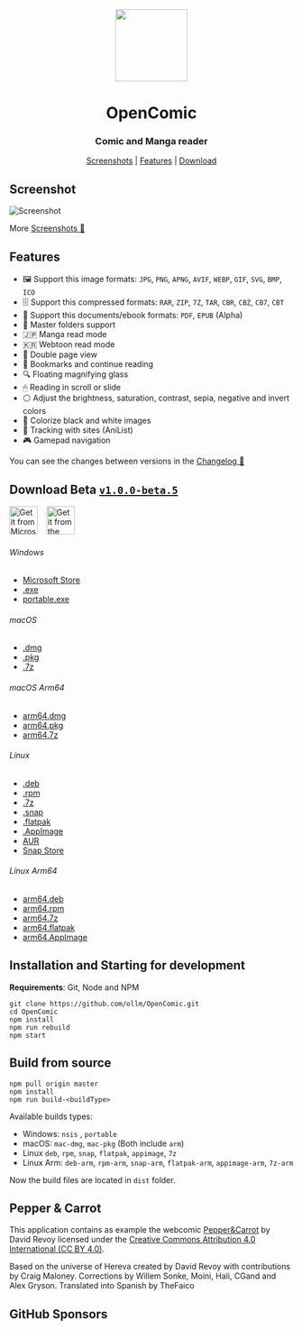 <div align="center" >
  <img src="https://raw.githubusercontent.com/ollm/OpenComic/master/images/logo-mac.svg" width="128px" height="128px"/>
</div>

<h1 align="center">
  OpenComic
</h1>

<h3 align="center">
  Comic and Manga reader
</h3>

<div align="center">

[Screenshots](https://github.com/ollm/OpenComic/blob/master/SCREENSHOTS.MD) | [Features](#features) | [Download](#download-beta-v100-beta5)

</div>

## Screenshot

![Screenshot](https://raw.githubusercontent.com/ollm/OpenComic/master/images/screenshots/main.png "Screenshot")

More [Screenshots 📸](https://github.com/ollm/OpenComic/blob/master/SCREENSHOTS.MD)

## Features

- 🖼 Support this image formats: `JPG`, `PNG`, `APNG`, `AVIF`, `WEBP`, `GIF`, `SVG`, `BMP`, `ICO`
- 🗄 Support this compressed formats: `RAR`, `ZIP`, `7Z`, `TAR`, `CBR`, `CBZ`, `CB7`, `CBT`
- 📄 Support this documents/ebook formats: `PDF`, `EPUB` (Alpha)
- 📁 Master folders support
- 🇯🇵 Manga read mode
- 🇰🇷 Webtoon read mode
- 📖 Double page view
- 🔖 Bookmarks and continue reading
- 🔍 Floating magnifying glass
- 🖱 Reading in scroll or slide
- ⚪ Adjust the brightness, saturation, contrast, sepia, negative and invert colors
- 🎨 Colorize black and white images
- 🔄 Tracking with sites (AniList)
- 🎮 Gamepad navigation

You can see the changes between versions in the [Changelog 📝](https://github.com/ollm/OpenComic/blob/master/CHANGELOG.md)

## Download Beta [`v1.0.0-beta.5`](https://github.com/ollm/OpenComic/releases)

<a href="https://apps.microsoft.com/detail/9PDCMVNFZ2KK"><img height="50" alt="Get it from Microsoft" title="Get it from Microsoft" src="https://raw.githubusercontent.com/ollm/OpenComic/master/images/store/microsoft-store.svg" /></a>
&nbsp;&nbsp;&nbsp;<a href="https://snapcraft.io/opencomic"><img height="50" alt="Get it from the Snap Store" title="Get it from the Snap Store" src="https://raw.githubusercontent.com/ollm/OpenComic/master/images/store/snap-store.svg" /></a>

<!--<a href="https://apps.microsoft.com/detail/9PDCMVNFZ2KK"><img height="50" alt="Download on the Mac App Store" title="Download on the Mac App Store" src="https://raw.githubusercontent.com/ollm/OpenComic/master/images/store/mac-app-store.svg" /></a>
&nbsp;&nbsp;&nbsp;-->

###### Windows
- [Microsoft Store](https://apps.microsoft.com/detail/9PDCMVNFZ2KK)
- [.exe](https://github.com/ollm/OpenComic/releases/download/v1.0.0-beta.5/OpenComic.Setup.1.0.0-beta.5.exe)
- [portable.exe](https://github.com/ollm/OpenComic/releases/download/v1.0.0-beta.5/OpenComic.Portable.1.0.0-beta.5.exe)
###### macOS
- [.dmg](https://github.com/ollm/OpenComic/releases/download/v1.0.0-beta.5/OpenComic-1.0.0-beta.5.dmg)
- [.pkg](https://github.com/ollm/OpenComic/releases/download/v1.0.0-beta.5/OpenComic-1.0.0-beta.5.pkg)
- [.7z](https://github.com/ollm/OpenComic/releases/download/v1.0.0-beta.5/OpenComic-1.0.0-beta.5-mac.7z)
###### macOS Arm64
- [arm64.dmg](https://github.com/ollm/OpenComic/releases/download/v1.0.0-beta.5/OpenComic-1.0.0-beta.5-arm64.dmg)
- [arm64.pkg](https://github.com/ollm/OpenComic/releases/download/v1.0.0-beta.5/OpenComic-1.0.0-beta.5-arm64.pkg)
- [arm64.7z](https://github.com/ollm/OpenComic/releases/download/v1.0.0-beta.5/OpenComic-1.0.0-beta.5-arm64-mac.7z)
###### Linux
- [.deb](https://github.com/ollm/OpenComic/releases/download/v1.0.0-beta.5/opencomic_1.0.0-beta.5_amd64.deb)
- [.rpm](https://github.com/ollm/OpenComic/releases/download/v1.0.0-beta.5/opencomic-1.0.0-beta.5.x86_64.rpm)
- [.7z](https://github.com/ollm/OpenComic/releases/download/v1.0.0-beta.5/opencomic-1.0.0-beta.5.7z)
- [.snap](https://github.com/ollm/OpenComic/releases/download/v1.0.0-beta.5/opencomic_1.0.0-beta.5_amd64.snap)
- [.flatpak](https://github.com/ollm/OpenComic/releases/download/v1.0.0-beta.5/OpenComic-1.0.0-beta.5-x86_64.flatpak)
- [.AppImage](https://github.com/ollm/OpenComic/releases/download/v1.0.0-beta.5/OpenComic-1.0.0-beta.5.AppImage)
- [AUR](https://aur.archlinux.org/packages/opencomic-bin/)
- [Snap Store](https://snapcraft.io/opencomic)
###### Linux Arm64
- [arm64.deb](https://github.com/ollm/OpenComic/releases/download/v1.0.0-beta.5/opencomic_1.0.0-beta.5_arm64.deb)
- [arm64.rpm](https://github.com/ollm/OpenComic/releases/download/v1.0.0-beta.5/opencomic-1.0.0-beta.5.aarch64.rpm)
- [arm64.7z](https://github.com/ollm/OpenComic/releases/download/v1.0.0-beta.5/opencomic-1.0.0-beta.5-arm64.7z)
- [arm64.flatpak](https://github.com/ollm/OpenComic/releases/download/v1.0.0-beta.5/OpenComic-1.0.0-beta.5-aarch64.flatpak)
- [arm64.AppImage](https://github.com/ollm/OpenComic/releases/download/v1.0.0-beta.5/OpenComic-1.0.0-beta.5-arm64.AppImage)

## Installation and Starting for development
__Requirements__: Git, Node and NPM

```shell
git clone https://github.com/ollm/OpenComic.git
cd OpenComic
npm install
npm run rebuild
npm start
```

## Build from source

```shell
npm pull origin master
npm install
npm run build-<buildType>
```

Available builds types:

- Windows: `nsis` , `portable`
- macOS: `mac-dmg`, `mac-pkg` (Both include `arm`)
- Linux `deb`, `rpm`, `snap`, `flatpak`, `appimage`, `7z`
- Linux Arm: `deb-arm`, `rpm-arm`, `snap-arm`, `flatpak-arm`, `appimage-arm`, `7z-arm`

Now the build files are located in `dist` folder.

## Pepper & Carrot

This application contains as example the webcomic [Pepper&Carrot](https://www.peppercarrot.com) by David Revoy
licensed under the [Creative Commons Attribution 4.0 International (CC BY 4.0)](https://creativecommons.org/licenses/by/4.0/).

Based on the universe of Hereva created by David Revoy with contributions by Craig Maloney.
Corrections by Willem Sonke, Moini, Hali, CGand and Alex Gryson.
Translated into Spanish by TheFaico

## GitHub Sponsors

<!-- sponsors --><!-- sponsors -->